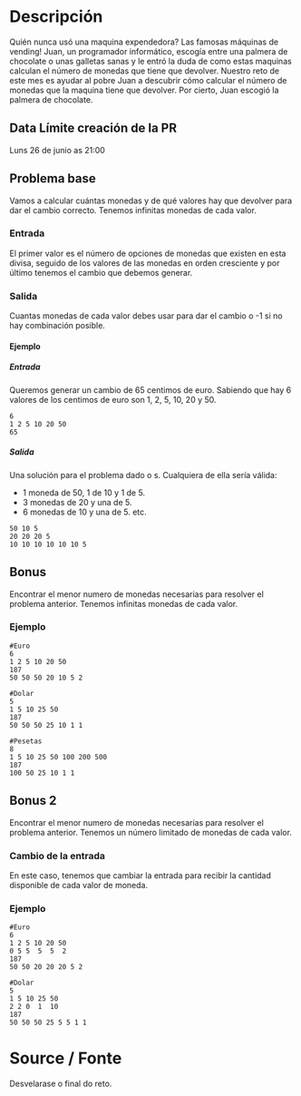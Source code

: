 # Descripción

Quién nunca usó una maquina expendedora? Las famosas máquinas de vending! Juan, un programador informático, escogía entre una palmera de chocolate o unas galletas sanas y le entró la duda de como estas maquinas calculan el número de monedas que tiene que devolver. Nuestro reto de este mes es ayudar al pobre Juan a descubrir cómo calcular el número de monedas que la maquina tiene que devolver. Por cierto, Juan escogió la palmera de chocolate.

## Data Límite creación de la PR

Luns 26 de junio as 21:00

## Problema base
Vamos a calcular cuántas monedas y de qué valores hay que devolver para dar el cambio correcto. Tenemos infinitas monedas de cada valor.

### Entrada
El primer valor es el número de opciones de monedas que existen en esta divisa, seguido de los valores de las monedas en orden cresciente y por último tenemos el cambio que debemos generar.

### Salida
Cuantas monedas de cada valor debes usar para dar el cambio o -1 si no hay combinación posible.

#### Ejemplo
##### Entrada
Queremos generar un cambio de 65 centimos de euro. Sabiendo que hay 6 valores de los centimos de euro son 1, 2, 5, 10, 20 y 50.
```
6
1 2 5 10 20 50
65
```

##### Salida
Una solución para el problema dado o s. Cualquiera de ella sería válida:
* 1 moneda de 50, 1 de 10 y 1 de 5.
* 3 monedas de 20 y una de 5.
* 6 monedas de 10 y una de 5.
etc.


```
50 10 5
20 20 20 5
10 10 10 10 10 10 5
```

## Bonus
Encontrar el menor numero de monedas necesarias para resolver el problema anterior. Tenemos infinitas monedas de cada valor.

### Ejemplo
```
#Euro
6
1 2 5 10 20 50
187
50 50 50 20 10 5 2
```

```
#Dolar
5
1 5 10 25 50
187
50 50 50 25 10 1 1
```

```
#Pesetas
8
1 5 10 25 50 100 200 500
187
100 50 25 10 1 1
```

## Bonus 2
Encontrar el menor numero de monedas necesarias para resolver el problema anterior. Tenemos un número limitado de monedas de cada valor.

### Cambio de la entrada
En este caso, tenemos que cambiar la entrada para recibir la cantidad disponible de cada valor de moneda.

### Ejemplo
```
#Euro
6
1 2 5 10 20 50
0 5 5  5  5  2
187
50 50 20 20 20 5 2
```

```
#Dolar
5
1 5 10 25 50
2 2 0  1  10
187
50 50 50 25 5 5 1 1
```

# Source / Fonte

Desvelarase o final do reto.
